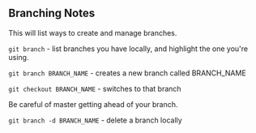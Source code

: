 ## Branching Notes

This will list ways to create and manage branches.

`git branch` - list branches you have locally, and highlight the one you're using.

`git branch BRANCH_NAME` - creates a new branch called BRANCH_NAME

`git checkout BRANCH_NAME` - switches to that branch

Be careful of master getting ahead of your branch.

`git branch -d BRANCH_NAME` - delete a branch locally

